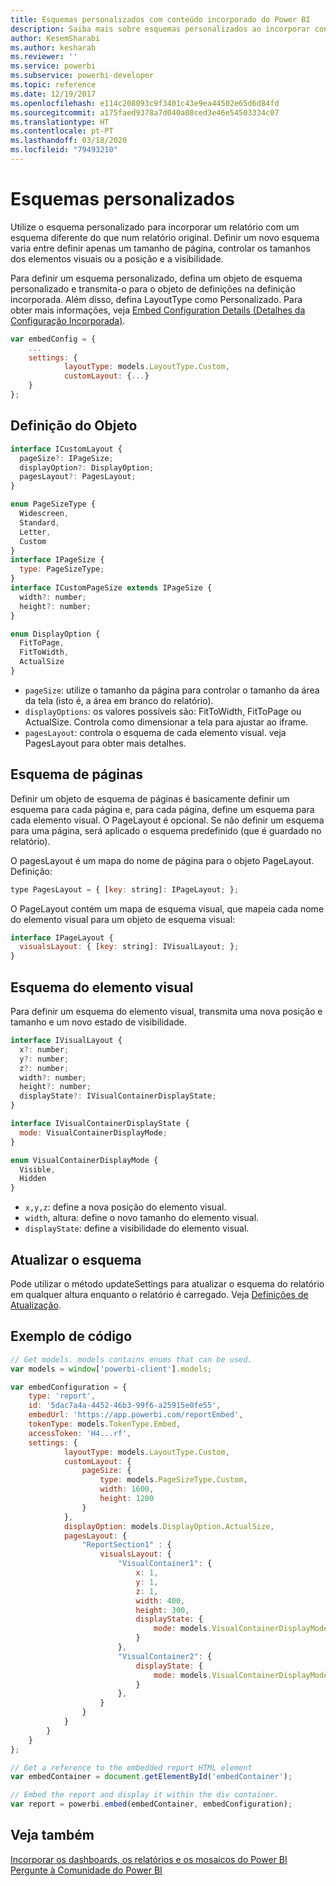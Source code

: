 ```yaml
---
title: Esquemas personalizados com conteúdo incorporado do Power BI
description: Saiba mais sobre esquemas personalizados ao incorporar conteúdo do Power BI na sua aplicação.
author: KesemSharabi
ms.author: kesharab
ms.reviewer: ''
ms.service: powerbi
ms.subservice: powerbi-developer
ms.topic: reference
ms.date: 12/19/2017
ms.openlocfilehash: e114c208093c9f3401c43e9ea44502e65d6d84fd
ms.sourcegitcommit: a175faed9378a7d040a08ced3e46e54503334c07
ms.translationtype: HT
ms.contentlocale: pt-PT
ms.lasthandoff: 03/18/2020
ms.locfileid: "79493210"
---
```

# <a name="custom-layouts"></a>Esquemas personalizados

Utilize o esquema personalizado para incorporar um relatório com um esquema diferente do que num relatório original. Definir um novo esquema varia entre definir apenas um tamanho de página, controlar os tamanhos dos elementos visuais ou a posição e a visibilidade.

Para definir um esquema personalizado, defina um objeto de esquema personalizado e transmita-o para o objeto de definições na definição incorporada. Além disso, defina LayoutType como Personalizado. Para obter mais informações, veja [Embed Configuration Details (Detalhes da Configuração Incorporada)](https://github.com/Microsoft/PowerBI-JavaScript/wiki/Embed-Configuration-Details).

```javascript
var embedConfig = {
    ...
    settings: {
            layoutType: models.LayoutType.Custom,
            customLayout: {...}
    }
};
```

## <a name="object-definition"></a>Definição do Objeto

```javascript
interface ICustomLayout {
  pageSize?: IPageSize;
  displayOption?: DisplayOption;
  pagesLayout?: PagesLayout;
}

enum PageSizeType {
  Widescreen,
  Standard,
  Letter,
  Custom
}
interface IPageSize {
  type: PageSizeType;
}
interface ICustomPageSize extends IPageSize {
  width?: number;
  height?: number;
}

enum DisplayOption {
  FitToPage,
  FitToWidth,
  ActualSize
}
```

- `pageSize`: utilize o tamanho da página para controlar o tamanho da área da tela (isto é, a área em branco do relatório).
- `displayOptions`: os valores possíveis são: FitToWidth, FitToPage ou ActualSize. Controla como dimensionar a tela para ajustar ao iframe.
- `pagesLayout`: controla o esquema de cada elemento visual. veja PagesLayout para obter mais detalhes.

## <a name="pages-layout"></a>Esquema de páginas

Definir um objeto de esquema de páginas é basicamente definir um esquema para cada página e, para cada página, define um esquema para cada elemento visual.
O PageLayout é opcional. Se não definir um esquema para uma página, será aplicado o esquema predefinido (que é guardado no relatório).

O pagesLayout é um mapa do nome de página para o objeto PageLayout. Definição:

```javascript
type PagesLayout = { [key: string]: IPageLayout; };
```

O PageLayout contém um mapa de esquema visual, que mapeia cada nome do elemento visual para um objeto de esquema visual:

```javascript
interface IPageLayout {
  visualsLayout: { [key: string]: IVisualLayout; };
}
```

## <a name="visual-layout"></a>Esquema do elemento visual

Para definir um esquema do elemento visual, transmita uma nova posição e tamanho e um novo estado de visibilidade.

```javascript
interface IVisualLayout {
  x?: number;
  y?: number;
  z?: number;
  width?: number;
  height?: number;
  displayState?: IVisualContainerDisplayState;
}

interface IVisualContainerDisplayState {
  mode: VisualContainerDisplayMode;
}

enum VisualContainerDisplayMode {
  Visible,
  Hidden
}
```

- `x,y,z`: define a nova posição do elemento visual.
- `width`, altura: define o novo tamanho do elemento visual.
- `displayState`: define a visibilidade do elemento visual.

## <a name="update-layout"></a>Atualizar o esquema

Pode utilizar o método updateSettings para atualizar o esquema do relatório em qualquer altura enquanto o relatório é carregado. Veja [Definições de Atualização](https://github.com/Microsoft/PowerBI-JavaScript/wiki/Update-Settings).

## <a name="code-example"></a>Exemplo de código

```javascript
// Get models. models contains enums that can be used.
var models = window['powerbi-client'].models;

var embedConfiguration = {
    type: 'report',
    id: '5dac7a4a-4452-46b3-99f6-a25915e0fe55',
    embedUrl: 'https://app.powerbi.com/reportEmbed',
    tokenType: models.TokenType.Embed,
    accessToken: 'H4...rf',
    settings: {
            layoutType: models.LayoutType.Custom,
            customLayout: {
                pageSize: {
                    type: models.PageSizeType.Custom,
                    width: 1600,
                    height: 1200
                }
            },
            displayOption: models.DisplayOption.ActualSize,
            pagesLayout: {
                "ReportSection1" : {
                    visualsLayout: {
                        "VisualContainer1": {
                            x: 1,
                            y: 1,
                            z: 1,
                            width: 400,
                            height: 300,
                            displayState: {
                                mode: models.VisualContainerDisplayMode.Visible
                            }
                        },
                        "VisualContainer2": {
                            displayState: {
                                mode: models.VisualContainerDisplayMode.Hidden
                            }
                        },
                    }
                }
            }
        }
    }
};

// Get a reference to the embedded report HTML element
var embedContainer = document.getElementById('embedContainer');

// Embed the report and display it within the div container.
var report = powerbi.embed(embedContainer, embedConfiguration);
```

## <a name="see-also"></a>Veja também

[Incorporar os dashboards, os relatórios e os mosaicos do Power BI](embed-sample-for-customers.md)   
[Pergunte à Comunidade do Power BI](https://community.powerbi.com/)
